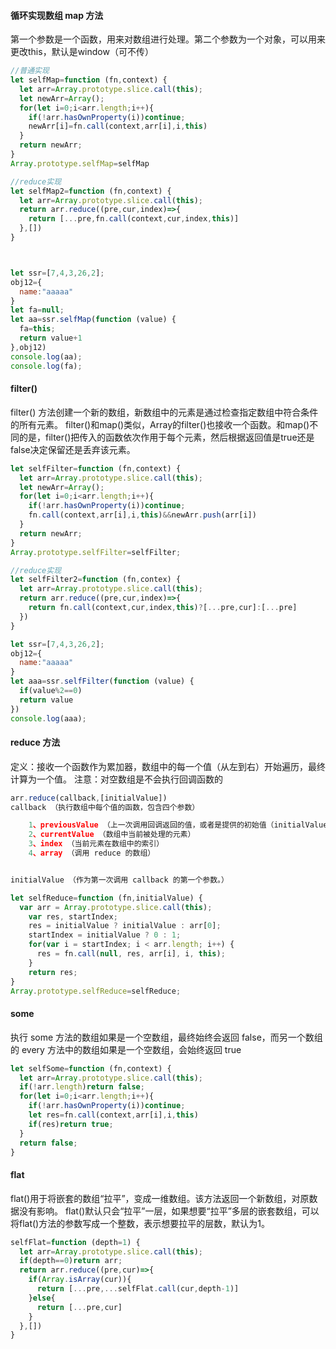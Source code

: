 #### 循环实现数组 map 方法

第一个参数是一个函数，用来对数组进行处理。第二个参数为一个对象，可以用来更改this，默认是window（可不传）

```javascript
//普通实现
let selfMap=function (fn,context) {
  let arr=Array.prototype.slice.call(this);
  let newArr=Array();
  for(let i=0;i<arr.length;i++){
    if(!arr.hasOwnProperty(i))continue;
    newArr[i]=fn.call(context,arr[i],i,this)
  }
  return newArr;
}
Array.prototype.selfMap=selfMap

//reduce实现
let selfMap2=function (fn,context) {
  let arr=Array.prototype.slice.call(this);
  return arr.reduce((pre,cur,index)=>{
    return [...pre,fn.call(context,cur,index,this)]
  },[])
}



let ssr=[7,4,3,26,2];
obj12={
  name:"aaaaa"
}
let fa=null;
let aa=ssr.selfMap(function (value) {
  fa=this;
  return value+1
},obj12)
console.log(aa);
console.log(fa);
```

#### filter()
filter() 方法创建一个新的数组，新数组中的元素是通过检查指定数组中符合条件的所有元素。
filter()和map()类似，Array的filter()也接收一个函数。和map()不同的是，filter()把传入的函数依次作用于每个元素，然后根据返回值是true还是false决定保留还是丢弃该元素。

```javascript
let selfFilter=function (fn,context) {
  let arr=Array.prototype.slice.call(this);
  let newArr=Array();
  for(let i=0;i<arr.length;i++){
    if(!arr.hasOwnProperty(i))continue;
    fn.call(context,arr[i],i,this)&&newArr.push(arr[i])
  }
  return newArr;
}
Array.prototype.selfFilter=selfFilter;

//reduce实现
let selfFilter2=function (fn,contex) {
  let arr=Array.prototype.slice.call(this);
  return arr.reduce((pre,cur,index)=>{
    return fn.call(context,cur,index,this)?[...pre,cur]:[...pre]
  })
}

let ssr=[7,4,3,26,2];
obj12={
  name:"aaaaa"
}
let aaa=ssr.selfFilter(function (value) {
  if(value%2==0)
  return value
})
console.log(aaa);
```

#### reduce 方法
定义：接收一个函数作为累加器，数组中的每一个值（从左到右）开始遍历，最终计算为一个值。
注意：对空数组是不会执行回调函数的
```javascript
arr.reduce(callback,[initialValue])
callback （执行数组中每个值的函数，包含四个参数）

    1、previousValue （上一次调用回调返回的值，或者是提供的初始值（initialValue））
    2、currentValue （数组中当前被处理的元素）
    3、index （当前元素在数组中的索引）
    4、array （调用 reduce 的数组）


initialValue （作为第一次调用 callback 的第一个参数。）

let selfReduce=function (fn,initialValue) {
  var arr = Array.prototype.slice.call(this);
    var res, startIndex;
    res = initialValue ? initialValue : arr[0];
    startIndex = initialValue ? 0 : 1;
    for(var i = startIndex; i < arr.length; i++) {
      res = fn.call(null, res, arr[i], i, this);
    }
    return res;
}
Array.prototype.selfReduce=selfReduce;
```

#### some
执行 some 方法的数组如果是一个空数组，最终始终会返回 false，而另一个数组的 every 方法中的数组如果是一个空数组，会始终返回 true

```javascript
let selfSome=function (fn,context) {
  let arr=Array.prototype.slice.call(this);
  if(!arr.length)return false;
  for(let i=0;i<arr.length;i++){
    if(!arr.hasOwnProperty(i))continue;
    let res=fn.call(context,arr[i],i,this)
    if(res)return true;
  }
  return false;
}
```

#### flat
flat()用于将嵌套的数组“拉平”，变成一维数组。该方法返回一个新数组，对原数据没有影响。 flat()默认只会“拉平”一层，如果想要“拉平”多层的嵌套数组，可以将flat()方法的参数写成一个整数，表示想要拉平的层数，默认为1。

```javascript
selfFlat=function (depth=1) {
  let arr=Array.prototype.slice.call(this);
  if(depth==0)return arr;
  return arr.reduce((pre,cur)=>{
    if(Array.isArray(cur)){
      return [...pre,...selfFlat.call(cur,depth-1)]
    }else{
      return [...pre,cur]
    }
  },[])
}
```


